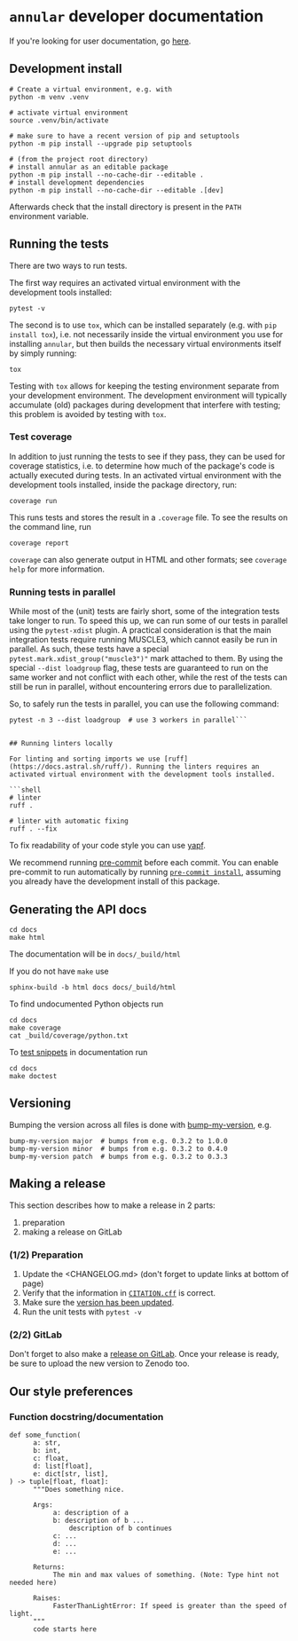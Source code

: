 # `annular` developer documentation

If you're looking for user documentation, go [here](README.md).

## Development install

```shell
# Create a virtual environment, e.g. with
python -m venv .venv

# activate virtual environment
source .venv/bin/activate

# make sure to have a recent version of pip and setuptools
python -m pip install --upgrade pip setuptools

# (from the project root directory)
# install annular as an editable package
python -m pip install --no-cache-dir --editable .
# install development dependencies
python -m pip install --no-cache-dir --editable .[dev]
```

Afterwards check that the install directory is present in the `PATH` environment variable.

## Running the tests

There are two ways to run tests.

The first way requires an activated virtual environment with the development tools installed:

```shell
pytest -v
```

The second is to use `tox`, which can be installed separately (e.g. with `pip install tox`), i.e. not necessarily inside the virtual environment you use for installing `annular`, but then builds the necessary virtual environments itself by simply running:

```shell
tox
```

Testing with `tox` allows for keeping the testing environment separate from your development environment.
The development environment will typically accumulate (old) packages during development that interfere with testing; this problem is avoided by testing with `tox`.

### Test coverage

In addition to just running the tests to see if they pass, they can be used for coverage statistics, i.e. to determine how much of the package's code is actually executed during tests.
In an activated virtual environment with the development tools installed, inside the package directory, run:

```shell
coverage run
```

This runs tests and stores the result in a `.coverage` file.
To see the results on the command line, run

```shell
coverage report
```

`coverage` can also generate output in HTML and other formats; see `coverage help` for more information.

### Running tests in parallel

While most of the (unit) tests are fairly short, some of the integration tests take longer to run.
To speed this up, we can run some of our tests in parallel using the `pytest-xdist` plugin.
A practical consideration is that the main integration tests require running MUSCLE3, which cannot
easily be run in parallel. As such, these tests have a special `pytest.mark.xdist_group("muscle3")"`
mark attached to them. By using the special `--dist loadgroup` flag, these tests are guaranteed to
run on the same worker and not conflict with each other, while the rest of the tests can still be
run in parallel, without encountering errors due to parallelization.

So, to safely run the tests in parallel, you can use the following command:
```shell
pytest -n 3 --dist loadgroup  # use 3 workers in parallel```


## Running linters locally

For linting and sorting imports we use [ruff](https://docs.astral.sh/ruff/). Running the linters requires an
activated virtual environment with the development tools installed.

```shell
# linter
ruff .

# linter with automatic fixing
ruff . --fix
```

To fix readability of your code style you can use [yapf](https://github.com/google/yapf).

We recommend running [pre-commit](https://pre-commit.com) before each commit.
You can enable pre-commit to run automatically by running [`pre-commit install`](https://pre-commit.com/#3-install-the-git-hook-scripts),
assuming you already have the development install of this package.

## Generating the API docs

```shell
cd docs
make html
```

The documentation will be in `docs/_build/html`

If you do not have `make` use

```shell
sphinx-build -b html docs docs/_build/html
```

To find undocumented Python objects run

```shell
cd docs
make coverage
cat _build/coverage/python.txt
```

To [test snippets](https://www.sphinx-doc.org/en/master/usage/extensions/doctest.html) in documentation run

```shell
cd docs
make doctest
```

## Versioning

Bumping the version across all files is done with [bump-my-version](https://github.com/callowayproject/bump-my-version), e.g.

```shell
bump-my-version major  # bumps from e.g. 0.3.2 to 1.0.0
bump-my-version minor  # bumps from e.g. 0.3.2 to 0.4.0
bump-my-version patch  # bumps from e.g. 0.3.2 to 0.3.3
```

## Making a release

This section describes how to make a release in 2 parts:

1. preparation
1. making a release on GitLab

### (1/2) Preparation

1. Update the <CHANGELOG.md> (don't forget to update links at bottom of page)
2. Verify that the information in [`CITATION.cff`](CITATION.cff) is correct.
3. Make sure the [version has been updated](#versioning).
4. Run the unit tests with `pytest -v`


### (2/2) GitLab

Don't forget to also make a [release on GitLab](https://gitlab.tudelft.nl/demoses/annular/-/releases/new).
Once your release is ready, be sure to upload the new version to Zenodo too.


## Our style preferences

### Function docstring/documentation
```
def some_function(
      a: str,
      b: int,
      c: float,
      d: list[float],
      e: dict[str, list],
) -> tuple[float, float]:
      """Does something nice.

      Args:
           a: description of a
           b: description of b ...
               description of b continues
           c: ...
           d: ...
           e: ...

      Returns:
           The min and max values of something. (Note: Type hint not needed here)

      Raises:
           FasterThanLightError: If speed is greater than the speed of light.
      """
      code starts here
```
